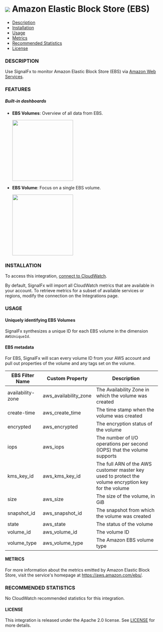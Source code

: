 # ![](./img/integration_awsebs.png) Amazon Elastic Block Store (EBS)

- [Description](#description)
- [Installation](#installation)
- [Usage](#usage)
- [Metrics](#metrics)
- [Recommended Statistics](#Recommended-statistics)
- [License](#license)

### DESCRIPTION

Use SignalFx to monitor Amazon Elastic Block Store (EBS) via [Amazon Web Services](https://github.com/signalfx/integrations/tree/master/aws)[](sfx_link:aws).

### FEATURES

##### Built-in dashboards

- **EBS Volumes**: Overview of all data from EBS.

  [<img src='./img/dashboard_ebs_volumes.png' width=200px>](./img/dashboard_ebs_volumes.png)

- **EBS Volume**: Focus on a single EBS volume.

  [<img src='./img/dashboard_ebs_volume.png' width=200px>](./img/dashboard_ebs_volume.png)

### INSTALLATION

To access this integration, [connect to CloudWatch](https://github.com/signalfx/integrations/tree/master/aws)[](sfx_link:aws).

By default, SignalFx will import all CloudWatch metrics that are available in your account. To retrieve metrics for a subset of available services or regions, modify the connection on the Integrations page.

### USAGE

#### Uniquely identifying EBS Volumes

SignalFx synthesizes a unique ID for each EBS volume in the dimension `AWSUniqueId`.

#### EBS metadata

For EBS, SignalFx will scan every volume ID from your AWS account and pull out properties of the volume and any tags set on the volume.

| EBS Filter Name	| Custom Property	| Description |
|-----------------|-----------------|-------------|
| availability-zone	| aws\_availability\_zone |	The Availability Zone in which the volume was created |
| create-time	| aws\_create\_time |	The time stamp when the volume was created |
| encrypted	| aws\_encrypted |	The encryption status of the volume |
| iops	| aws\_iops | The number of I/O operations per second (IOPS) that the volume supports |
| kms\_key\_id	| aws\_kms\_key\_id | The full ARN of the AWS customer master key used to protect the volume encryption key for the volume |
| size	| aws\_size | The size of the volume, in GiB |
| snapshot\_id	| aws\_snapshot\_id |	The snapshot from which the volume was created |
| state	| aws\_state |	The status of the volume |
| volume\_id	| aws\_volume\_id |	The volume ID |
| volume\_type	| aws\_volume\_type |	The Amazon EBS volume type |

#### METRICS

For more information about the metrics emitted by Amazon Elastic Block Store, visit the service's homepage at <a target="_blank" href="https://aws.amazon.com/ebs/">https://aws.amazon.com/ebs/</a>.

<!--- METRICS --->
### RECOMMENDED STATISTICS

No CloudWatch recommended statistics for this integration.

#### LICENSE

This integration is released under the Apache 2.0 license. See [LICENSE](./LICENSE) for more details.
